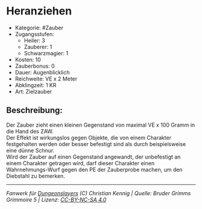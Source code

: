 # Heranziehen  
- Kategorie: #Zauber  
- Zugangsstufen:  
  - Heiler: 3  
  - Zauberer: 1  
  - Schwarzmagier: 1  
- Kosten: 10  
- Zauberbonus: 0  
- Dauer: Augenblicklich  
- Reichweite: VE x 2 Meter  
- Abklingzeit: 1 KR  
- Art: Zielzauber     

## Beschreibung:
Der Zauber zieht einen kleinen Gegenstand von maximal VE x 100 Gramm in die Hand des ZAW.<br>Der Effekt ist wirkungslos gegen Objekte, die von einem Charakter festgehalten werden oder besser befestigt sind als durch beispielsweise eine dünne Schnur.<br>Wird der Zauber auf einen Gegenstand angewandt, der unbefestigt an einem Charakter getragen wird, darf dieser Charakter einen Wahrnehmungs-Wurf gegen den PE der Zauberprobe machen, um den Diebstahl zu bemerken.


___
*Fanwerk für [Dungeonslayers](https://www.dungeonslayers.net/) (C) Christian Kennig | Quelle: Bruder Grimms Grimmoire 5 | Lizenz: [CC-BY-NC-SA 4.0](https://creativecommons.org/licenses/by-nc-sa/4.0/deed.de)*